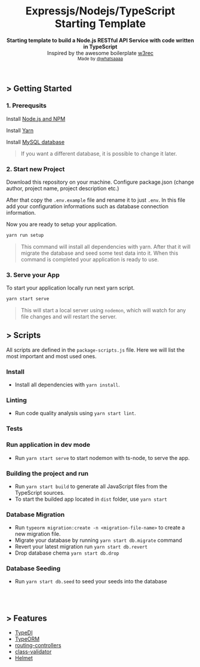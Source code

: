 <h1 align="center">Expressjs/Nodejs/TypeScript Starting Template</h1>

<p align="center">
  <b>Starting template to build a Node.js RESTful API Service with code written in TypeScript</b></br>
  <span>Inspired by the awesome boilerplate <a href="https://github.com/w3tecch/express-typescript-boilerplate">w3rec</a></br>
  <sub>Made by <a href="https://github.com/whatsaaaa">@whatsaaaa</a>
</p>

<br />

## > Getting Started

### 1. Prerequsits

Install [Node.js and NPM](https://nodejs.org/)

Install [Yarn](https://yarnpkg.com/)

Install [MySQL database](https://www.mysql.com/)

> If you want a different database, it is possible to change it later.

### 2. Start new Project

Download this repository on your machine. Configure package.json (change author, project name, project description etc.)

After that copy the `.env.example` file and rename it to just `.env`. In this file add your configuration informations such as database connection information.

Now you are ready to setup your application.

```bash
yarn run setup
```

> This command will install all dependencies with yarn. After that it will migrate the database and seed some test data into it. When this command is completed your application is ready to use.

### 3. Serve your App

To start your application locally run next yarn script.

```bash
yarn start serve
```

> This will start a local server using `nodemon`, which will watch for any file changes and will restart the server.

## > Scripts

All scripts are defined in the `package-scripts.js` file. Here we will list the most important and most used ones.

### Install

- Install all dependencies with `yarn install`.

### Linting

- Run code quality analysis using `yarn start lint`.

### Tests

### Run application in dev mode

- Run `yarn start serve` to start nodemon with ts-node, to serve the app.

### Building the project and run

- Run `yarn start build` to generate all JavaScript files from the TypeScript sources.
- To start the builded app located in `dist` folder, use `yarn start`

### Database Migration

- Run `typeorm migration:create -n <migration-file-name>` to create a new migration file.
- Migrate your database by running `yarn start db.migrate` command
- Revert your latest migration run `yarn start db.revert`
- Drop database chema `yarn start db.drop`

### Database Seeding

- Run `yarn start db.seed` to seed your seeds into the database

</br>
</br>

## > Features

- [TypeDI](https://github.com/pleerock/typedi)
- [TypeORM](https://github.com/typeorm/typeorm)
- [routing-controllers](https://github.com/pleerock/routing-controllers)
- [class-validator](https://github.com/pleerock/class-validator)
- [Helmet](https://helmetjs.github.io/)
